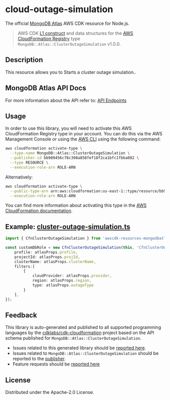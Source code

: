 # cloud-outage-simulation

The official [MongoDB Atlas](https://www.mongodb.com/) AWS CDK resource for Node.js.

> AWS CDK [L1 construct] and data structures for the [AWS CloudFormation Registry] type `MongoDB::Atlas::ClusterOutageSimulation` v1.0.0.

[L1 construct]: https://docs.aws.amazon.com/cdk/latest/guide/constructs.html
[AWS CloudFormation Registry]: https://docs.aws.amazon.com/AWSCloudFormation/latest/UserGuide/registry.html

## Description

This resource allows you to Starts a cluster outage simulation..

## MongoDB Atlas API Docs

For more information about the API refer to: [API Endpoints](https://www.mongodb.com/docs/atlas/reference/api-resources-spec/v2/#tag/Cluster-Outage-Simulation)

## Usage

In order to use this library, you will need to activate this AWS CloudFormation Registry type in your account. You can do this via the AWS Management Console or using the [AWS CLI](https://aws.amazon.com/cli/) using the following command:

```sh
aws cloudformation activate-type \
  --type-name MongoDB::Atlas::ClusterOutageSimulation \
  --publisher-id bb989456c78c398a858fef18f2ca1bfc1fbba082 \
  --type RESOURCE \
  --execution-role-arn ROLE-ARN
```

Alternatively:

```sh
aws cloudformation activate-type \
  --public-type-arn arn:aws:cloudformation:us-east-1::type/resource/bb989456c78c398a858fef18f2ca1bfc1fbba082/MongoDB-Atlas-ClusterOutageSimulation \
  --execution-role-arn ROLE-ARN
```

You can find more information about activating this type in the [AWS CloudFormation documentation](https://docs.aws.amazon.com/AWSCloudFormation/latest/UserGuide/registry-public.html).

## Example: [cluster-outage-simulation.ts](../../../examples/l1-resources/cluster-outage-simulation.ts)
```ts
import { CfnClusterOutageSimulation } from 'awscdk-resources-mongodbatlas';

const customDbRole = new CfnClusterOutageSimulation(this, 'CfnClusterOutageSimulation', {
    profile: atlasProps.profile,
    projectId: atlasProps.projId,
    clusterName: atlasProps.clusterName,
    filters:[
        {
            cloudProvider: atlasProps.provider,
            region: atlasProps.region,
            type: atlasProps.outageType
        }
    ],
});
```


## Feedback

This library is auto-generated and published to all supported programming languages by the [cdklabs/cdk-cloudformation] project based on the API schema published for `MongoDB::Atlas::ClusterOutageSimulation`.

* Issues related to this generated library should be [reported here](https://github.com/cdklabs/cdk-cloudformation/issues/new?title=Issue+with+%40cdk-cloudformation%2Fmongodb-atlas-clusteroutagesimulationt+v1.0.0).
* Issues related to `MongoDB::Atlas::ClusterOutageSimulation` should be reported to the [publisher](https://github.com/mongodb/mongodbatlas-cloudformation-resources/issues).
* Feature requests should be [reported here](https://feedback.mongodb.com/forums/924145-atlas?category_id=392596)

[cdklabs/cdk-cloudformation]: https://github.com/cdklabs/cdk-cloudformation

## License

Distributed under the Apache-2.0 License.